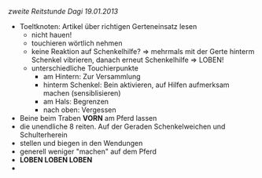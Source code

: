 _zweite Reitstunde Dagi 19.01.2013_

* Toeltknoten: Artikel über richtigen Gerteneinsatz lesen
  - nicht hauen!
  - touchieren wörtlich nehmen
  - keine Reaktion auf Schenkelhilfe?
    => mehrmals mit der Gerte hinterm Schenkel vibrieren, danach erneut Schenkelhilfe
    => LOBEN!
  - unterschiedliche Touchierpunkte
    * am Hintern: Zur Versammlung
    * hinterm Schenkel: Bein aktivieren, auf Hilfen aufmerksam machen (sensiblisieren)
    * am Hals: Begrenzen
    * nach oben: Vergessen
* Beine beim Traben **VORN** am Pferd lassen
* die unendliche 8 reiten. Auf der Geraden Schenkelweichen und Schulterherein
* stellen und biegen in den Wendungen
* generell weniger "machen" auf dem Pferd
* **LOBEN LOBEN LOBEN**
* 
